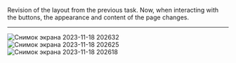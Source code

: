 
Revision of the layout from the previous task.
Now, when interacting with the buttons, the appearance and content of the page changes.

---
![Снимок экрана 2023-11-18 202632](https://github.com/Alexander-Domnenko/design/assets/91257943/2ec30a08-7bdb-48d9-99b2-4bab3677e3c2)
![Снимок экрана 2023-11-18 202625](https://github.com/Alexander-Domnenko/design/assets/91257943/c7b939c3-077f-41e4-b6c2-2438520ce15c)
![Снимок экрана 2023-11-18 202618](https://github.com/Alexander-Domnenko/design/assets/91257943/9858ae05-3f82-4351-8cba-3fa1f7613bf1)
